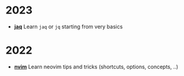 # 2023
- **[jaq](docs/jaq)** Learn `jaq` or `jq` starting from very basics

# 2022
- **[nvim](docs/nvim)** Learn neovim tips and tricks (shortcuts, options, concepts, ..)
